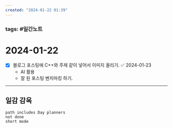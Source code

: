 ```yaml
---
created: "2024-01-22 01:39"
---
```


### tags: #일간노트
  
# 2024-01-22 
- [x] 블로그 포스팅에 C++와 주제 같이 넣어서 이미지 올리기. ✅ 2024-01-23
	- AI 활용
	- 잘 된 포스팅 벤치마킹 하기.
---  
## 일감 감옥  
```tasks  
path includes Day planners
not done  
short mode  
```